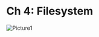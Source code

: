 # Ch 4: Filesystem

![Picture1](https://miro.medium.com/v2/resize:fit:1400/format:webp/1*quw0WvsLLCxad3WC6fjQ1Q.png)

